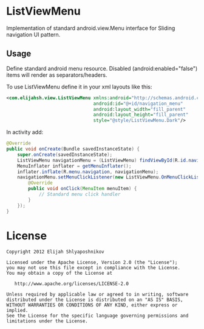 ListViewMenu
============

Implementation of standard android.view.Menu interface for Sliding navigation UI pattern.

Usage
-----
Define standard android menu resource. Disabled (android:enabled="false") items will render as separators/headers.

To use ListViewMenu define it in your xml layouts like this:
```xml
<com.elijahsh.view.ListViewMenu xmlns:android="http://schemas.android.com/apk/res/android"
                                android:id="@+id/navigation_menu"
                                android:layout_width="fill_parent"
                                android:layout_height="fill_parent"
                                style="@style/ListViewMenu.Dark"/>
```

In activity add:
```java
@Override
public void onCreate(Bundle savedInstanceState) {
    super.onCreate(savedInstanceState);
    ListViewMenu navigationMenu = (ListViewMenu) findViewById(R.id.navigation_menu);
    MenuInflater inflater = getMenuInflater();
    inflater.inflate(R.menu.navigation, navigationMenu);
    navigationMenu.setMenuClickListener(new ListViewMenu.OnMenuClickListener() {
        @Override
        public void onClick(MenuItem menuItem) {
            // Standard menu click handler
        }
    });
}
```

License
=======

    Copyright 2012 Elijah Shlyaposhnikov

    Licensed under the Apache License, Version 2.0 (the "License");
    you may not use this file except in compliance with the License.
    You may obtain a copy of the License at

       http://www.apache.org/licenses/LICENSE-2.0

    Unless required by applicable law or agreed to in writing, software
    distributed under the License is distributed on an "AS IS" BASIS,
    WITHOUT WARRANTIES OR CONDITIONS OF ANY KIND, either express or implied.
    See the License for the specific language governing permissions and
    limitations under the License.

